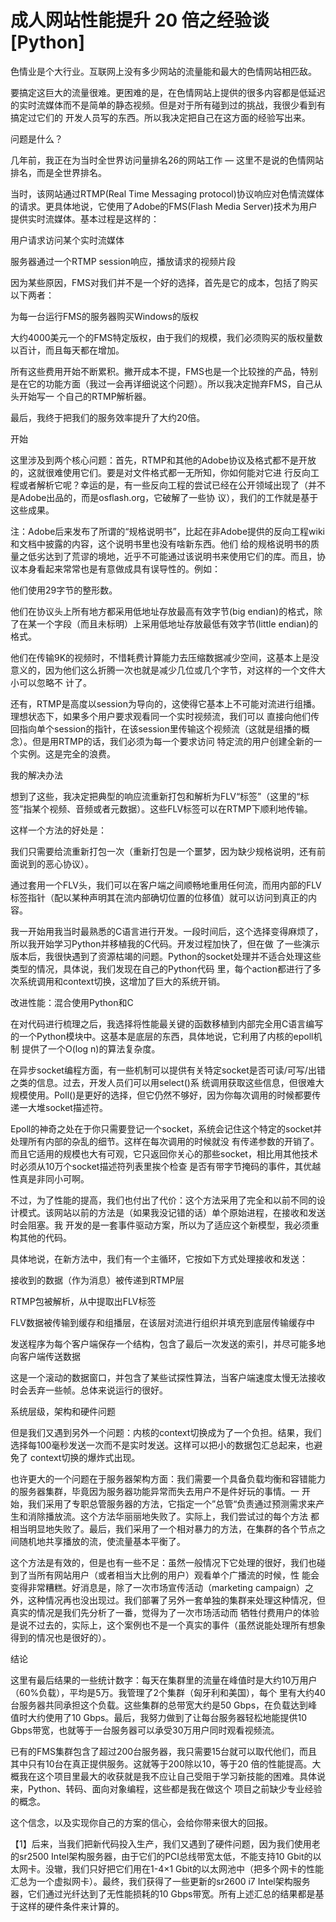 # 成人网站性能提升 20 倍之经验谈 [Python]

色情业是个大行业。互联网上没有多少网站的流量能和最大的色情网站相匹敌。

要搞定这巨大的流量很难。更困难的是，在色情网站上提供的很多内容都是低延迟的实时流媒体而不是简单的静态视频。但是对于所有碰到过的挑战，我很少看到有搞定过它们的
开发人员写的东西。所以我决定把自己在这方面的经验写出来。

问题是什么？

几年前，我正在为当时全世界访问量排名26的网站工作 — 这里不是说的色情网站排名，而是全世界排名。

当时，该网站通过RTMP(Real Time Messaging
protocol)协议响应对色情流媒体的请求。更具体地说，它使用了Adobe的FMS(Flash Media
Server)技术为用户提供实时流媒体。基本过程是这样的：

用户请求访问某个实时流媒体

服务器通过一个RTMP session响应，播放请求的视频片段

因为某些原因，FMS对我们并不是一个好的选择，首先是它的成本，包括了购买以下两者：

为每一台运行FMS的服务器购买Windows的版权

大约4000美元一个的FMS特定版权，由于我们的规模，我们必须购买的版权量数以百计，而且每天都在增加。

所有这些费用开始不断累积。撇开成本不提，FMS也是一个比较挫的产品，特别是在它的功能方面（我过一会再详细说这个问题）。所以我决定抛弃FMS，自己从头开始写一
个自己的RTMP解析器。

最后，我终于把我们的服务效率提升了大约20倍。

开始

这里涉及到两个核心问题：首先，RTMP和其他的Adobe协议及格式都不是开放的，这就很难使用它们。要是对文件格式都一无所知，你如何能对它进
行反向工程或者解析它呢？幸运的是，有一些反向工程的尝试已经在公开领域出现了（并不是Adobe出品的，而是osflash.org，它破解了一些协
议），我们的工作就是基于这些成果。

注：Adobe后来发布了所谓的“规格说明书”，比起在非Adobe提供的反向工程wiki和文档中披露的内容，这个说明书里也没有啥新东西。他们
给的规格说明书的质量之低劣达到了荒谬的境地，近乎不可能通过该说明书来使用它们的库。而且，协议本身看起来常常也是有意做成具有误导性的。例如：

他们使用29字节的整形数。

他们在协议头上所有地方都采用低地址存放最高有效字节(big endian)的格式，除了在某一个字段（而且未标明）上采用低地址存放最低有效字节(little
endian)的格式。

他们在传输9K的视频时，不惜耗费计算能力去压缩数据减少空间，这基本上是没意义的，因为他们这么折腾一次也就是减少几位或几个字节，对这样的一个文件大小可以忽略不
计了。

还有，RTMP是高度以session为导向的，这使得它基本上不可能对流进行组播。理想状态下，如果多个用户要求观看同一个实时视频流，我们可以
直接向他们传回指向单个session的指针，在该session里传输这个视频流（这就是组播的概念）。但是用RTMP的话，我们必须为每一个要求访问
特定流的用户创建全新的一个实例。这是完全的浪费。

我的解决办法

想到了这些，我决定把典型的响应流重新打包和解析为FLV“标签”（这里的“标签”指某个视频、音频或者元数据）。这些FLV标签可以在RTMP下顺利地传输。

这样一个方法的好处是：

我们只需要给流重新打包一次（重新打包是一个噩梦，因为缺少规格说明，还有前面说到的恶心协议）。

通过套用一个FLV头，我们可以在客户端之间顺畅地重用任何流，而用内部的FLV标签指针（配以某种声明其在流内部确切位置的位移值）就可以访问到真正的内容。

我一开始用我当时最熟悉的C语言进行开发。一段时间后，这个选择变得麻烦了，所以我开始学习Python并移植我的C代码。开发过程加快了，但在做
了一些演示版本后，我很快遇到了资源枯竭的问题。Python的socket处理并不适合处理这些类型的情况，具体说，我们发现在自己的Python代码
里，每个action都进行了多次系统调用和context切换，这增加了巨大的系统开销。

改进性能：混合使用Python和C

在对代码进行梳理之后，我选择将性能最关键的函数移植到内部完全用C语言编写的一个Python模块中。这基本是底层的东西，具体地说，它利用了内核的epoll机制
提供了一个O(log n)的算法复杂度。

在异步socket编程方面，有一些机制可以提供有关特定socket是否可读/可写/出错之类的信息。过去，开发人员们可以用select()系
统调用获取这些信息，但很难大规模使用。Poll()是更好的选择，但它仍然不够好，因为你每次调用的时候都要传递一大堆socket描述符。

Epoll的神奇之处在于你只需要登记一个socket，系统会记住这个特定的socket并处理所有内部的杂乱的细节。这样在每次调用的时候就没
有传递参数的开销了。而且它适用的规模也大有可观，它只返回你关心的那些socket，相比用其他技术时必须从10万个socket描述符列表里挨个检查
是否有带字节掩码的事件，其优越性真是非同小可啊。

不过，为了性能的提高，我们也付出了代价：这个方法采用了完全和以前不同的设计模式。该网站以前的方法是（如果我没记错的话）单个原始进程，在接收和发送时会阻塞。我
开发的是一套事件驱动方案，所以为了适应这个新模型，我必须重构其他的代码。

具体地说，在新方法中，我们有一个主循环，它按如下方式处理接收和发送：

接收到的数据（作为消息）被传递到RTMP层

RTMP包被解析，从中提取出FLV标签

FLV数据被传输到缓存和组播层，在该层对流进行组织并填充到底层传输缓存中

发送程序为每个客户端保存一个结构，包含了最后一次发送的索引，并尽可能多地向客户端传送数据

这是一个滚动的数据窗口，并包含了某些试探性算法，当客户端速度太慢无法接收时会丢弃一些帧。总体来说运行的很好。

系统层级，架构和硬件问题

但是我们又遇到另外一个问题：内核的context切换成为了一个负担。结果，我们选择每100毫秒发送一次而不是实时发送。这样可以把小的数据包汇总起来，也避免了
context切换的爆炸式出现。

也许更大的一个问题在于服务器架构方面：我们需要一个具备负载均衡和容错能力的服务器集群，毕竟因为服务器功能异常而失去用户不是件好玩的事情。一
开始，我们采用了专职总管服务器的方法，它指定一个”总管“负责通过预测需求来产生和消除播放流。这个方法华丽丽地失败了。实际上，我们尝试过的每个方法
都相当明显地失败了。最后，我们采用了一个相对暴力的方法，在集群的各个节点之间随机地共享播放的流，使流量基本平衡了。

这个方法是有效的，但是也有一些不足：虽然一般情况下它处理的很好，我们也碰到了当所有网站用户（或者相当大比例的用户）观看单个广播流的时候，性
能会变得非常糟糕。好消息是，除了一次市场宣传活动（marketing
campaign）之外，这种情况再也没出现过。我们部署了另外一套单独的集群来处理这种情况，但真实的情况是我们先分析了一番，觉得为了一次市场活动而
牺牲付费用户的体验是说不过去的，实际上，这个案例也不是一个真实的事件（虽然说能处理所有想象得到的情况也是很好的）。

结论

这里有最后结果的一些统计数字：每天在集群里的流量在峰值时是大约10万用户（60%负载），平均是5万。我管理了2个集群（匈牙利和美国），每个
里有大约40台服务器共同承担这个负载。这些集群的总带宽大约是50 Gbps，在负载达到峰值时大约使用了10
Gbps。最后，我努力做到了让每台服务器轻松地能提供10 Gbps带宽，也就等于一台服务器可以承受30万用户同时观看视频流。

已有的FMS集群包含了超过200台服务器，我只需要15台就可以取代他们，而且其中只有10台在真正提供服务。这就等于200除以10，等于20
倍的性能提高。大概我在这个项目里最大的收获就是我不应让自己受阻于学习新技能的困难。具体说来，Python、转码、面向对象编程，这些都是我在做这个
项目之前缺少专业经验的概念。

这个信念，以及实现你自己的方案的信心，会给你带来很大的回报。

【1】后来，当我们把新代码投入生产，我们又遇到了硬件问题，因为我们使用老的sr2500 Intel架构服务器，由于它们的PCI总线带宽太低，不能支持10
Gbit的以太网卡。没辙，我们只好把它们用在1-4×1 Gbit的以太网池中（把多个网卡的性能汇总为一个虚拟网卡）。最终，我们获得了一些更新的sr2600
i7 Intel架构服务器，它们通过光纤达到了无性能损耗的10 Gbps带宽。所有上述汇总的结果都是基于这样的硬件条件来计算的。

  

